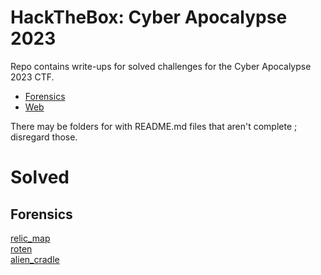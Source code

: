 # HackTheBox: Cyber Apocalypse 2023
Repo contains write-ups for solved challenges for the Cyber Apocalypse 2023 CTF.
- [Forensics](/forensics)
- [Web](/web)

There may be folders for with README.md files that aren't complete ; disregard those.

# Solved
## Forensics
[relic_map](/Forensics/forensics_relic_map/)<br>
[roten](/Forensics/forensics_roten/)<br>
[alien_cradle](/Forensics/forensics_alien_cradle/)<br>
